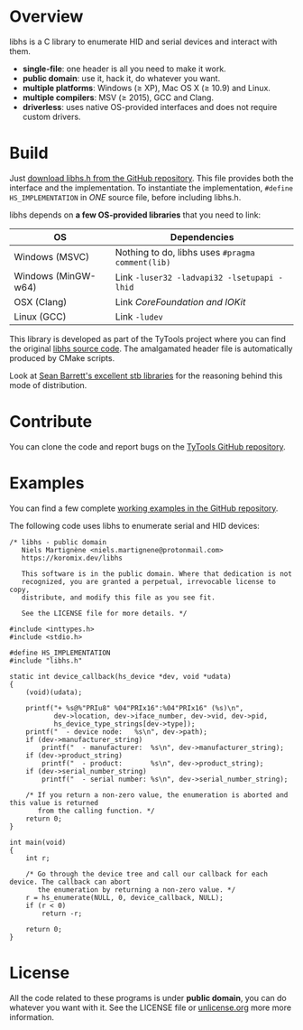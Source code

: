 <!-- Title: koromix.dev — libhs
     Menu: libhs -->

# Overview

libhs is a C library to enumerate HID and serial devices and interact with them.

- **single-file**: one header is all you need to make it work.
- **public domain**: use it, hack it, do whatever you want.
- **multiple platforms**: Windows (≥ XP), Mac OS X (≥ 10.9) and Linux.
- **multiple compilers**: MSV (≥ 2015), GCC and Clang.
- **driverless**: uses native OS-provided interfaces and does not require custom drivers.

# Build

Just [download libhs.h from the GitHub repository](https://github.com/Koromix/libraries). This file
provides both the interface and the implementation. To instantiate the implementation, `#define
HS_IMPLEMENTATION` in *ONE* source file, before including libhs.h.

libhs depends on **a few OS-provided libraries** that you need to link:

OS                  | Dependencies
------------------- | --------------------------------------------------------------------------------
Windows (MSVC)      | Nothing to do, libhs uses `#pragma comment(lib)`
Windows (MinGW-w64) | Link `-luser32 -ladvapi32 -lsetupapi -lhid`
OSX (Clang)         | Link _CoreFoundation and IOKit_
Linux (GCC)         | Link `-ludev`

This library is developed as part of the TyTools project where you can find the original
[libhs source code](https://github.com/Koromix/tytools/tree/master/src/libhs). The
amalgamated header file is automatically produced by CMake scripts.

Look at [Sean Barrett's excellent stb libraries](https://github.com/nothings/stb) for the
reasoning behind this mode of distribution.

# Contribute

You can clone the code and report bugs on the [TyTools GitHub
repository](https://github.com/Koromix/tytools).

# Examples

You can find a few complete [working examples in the GitHub
repository](https://github.com/Koromix/tytools/tree/master/src/libhs/examples).

The following code uses libhs to enumerate serial and HID devices:

    /* libhs - public domain
       Niels Martignène <niels.martignene@protonmail.com>
       https://koromix.dev/libhs

       This software is in the public domain. Where that dedication is not
       recognized, you are granted a perpetual, irrevocable license to copy,
       distribute, and modify this file as you see fit.

       See the LICENSE file for more details. */

    #include <inttypes.h>
    #include <stdio.h>

    #define HS_IMPLEMENTATION
    #include "libhs.h"

    static int device_callback(hs_device *dev, void *udata)
    {
        (void)(udata);

        printf("+ %s@%"PRIu8" %04"PRIx16":%04"PRIx16" (%s)\n",
               dev->location, dev->iface_number, dev->vid, dev->pid,
               hs_device_type_strings[dev->type]);
        printf("  - device node:   %s\n", dev->path);
        if (dev->manufacturer_string)
            printf("  - manufacturer:  %s\n", dev->manufacturer_string);
        if (dev->product_string)
            printf("  - product:       %s\n", dev->product_string);
        if (dev->serial_number_string)
            printf("  - serial number: %s\n", dev->serial_number_string);

        /* If you return a non-zero value, the enumeration is aborted and this value is returned
           from the calling function. */
        return 0;
    }

    int main(void)
    {
        int r;

        /* Go through the device tree and call our callback for each device. The callback can abort
           the enumeration by returning a non-zero value. */
        r = hs_enumerate(NULL, 0, device_callback, NULL);
        if (r < 0)
            return -r;

        return 0;
    }

# License

All the code related to these programs is under **public domain**, you can do whatever you want
with it. See the LICENSE file or [unlicense.org](https://unlicense.org/) more more information.
